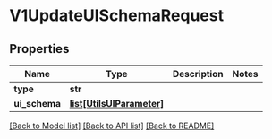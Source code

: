 # V1UpdateUISchemaRequest

## Properties
Name | Type | Description | Notes
------------ | ------------- | ------------- | -------------
**type** | **str** |  | 
**ui_schema** | [**list[UtilsUIParameter]**](UtilsUIParameter.md) |  | 

[[Back to Model list]](../vela-client/README.md#documentation-for-models) [[Back to API list]](../vela-client/README.md#documentation-for-api-endpoints) [[Back to README]](../vela-client/README.md)

